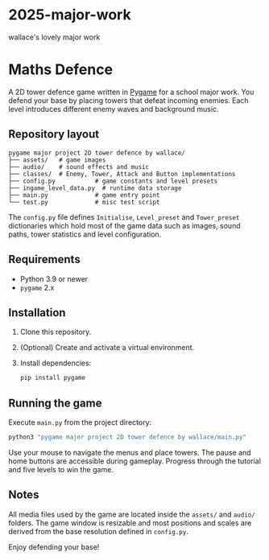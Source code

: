 # 2025-major-work
wallace's lovely major work
# Maths Defence

A 2D tower defence game written in [Pygame](https://www.pygame.org/) for a school major work.  You defend your base by placing towers that defeat incoming enemies.  Each level introduces different enemy waves and background music.

## Repository layout

```
pygame major project 2D tower defence by wallace/
├── assets/   # game images
├── audio/    # sound effects and music
├── classes/  # Enemy, Tower, Attack and Button implementations
├── config.py           # game constants and level presets
├── ingame_level_data.py  # runtime data storage
├── main.py             # game entry point
└── test.py             # misc test script
```

The `config.py` file defines `Initialise`, `Level_preset` and `Tower_preset` dictionaries which hold most of the game data such as images, sound paths, tower statistics and level configuration.

## Requirements

- Python 3.9 or newer
- `pygame` 2.x

## Installation

1. Clone this repository.
2. (Optional) Create and activate a virtual environment.
3. Install dependencies:

   ```bash
   pip install pygame
   ```

## Running the game

Execute `main.py` from the project directory:

```bash
python3 "pygame major project 2D tower defence by wallace/main.py"
```

Use your mouse to navigate the menus and place towers.  The pause and home buttons are accessible during gameplay.  Progress through the tutorial and five levels to win the game.

## Notes

All media files used by the game are located inside the `assets/` and `audio/` folders.  The game window is resizable and most positions and scales are derived from the base resolution defined in `config.py`.

Enjoy defending your base!